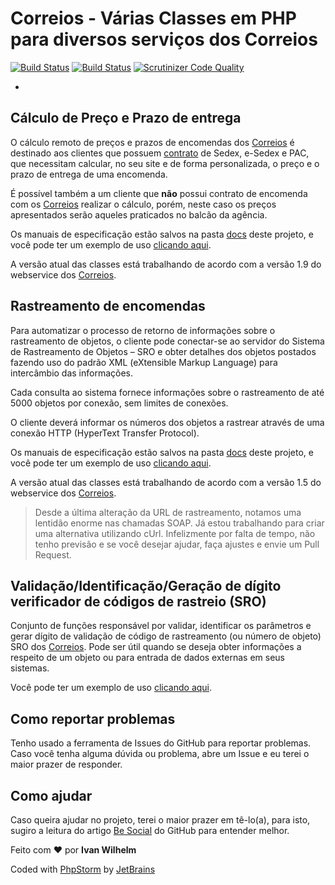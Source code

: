 # Correios - Várias Classes em PHP para diversos serviços dos Correios

[![Build Status](https://travis-ci.org/ivanwhm/correios.svg)](https://travis-ci.org/ivanwhm/correios)
[![Build Status](https://scrutinizer-ci.com/g/ivanwhm/correios/badges/build.png?b=master)](https://scrutinizer-ci.com/g/ivanwhm/correios/build-status/master)
[![Scrutinizer Code Quality](https://scrutinizer-ci.com/g/ivanwhm/correios/badges/quality-score.png?b=master)](https://scrutinizer-ci.com/g/ivanwhm/correios/?branch=master)

-

## Cálculo de Preço e Prazo de entrega

O cálculo remoto de preços e prazos de encomendas dos [Correios](http://www.correios.com.br) é destinado aos clientes que possuem [contrato](http://www.correios.com.br/para-sua-empresa/servicos-para-o-seu-contrato) de Sedex, e-Sedex e PAC, que necessitam calcular, no seu site e de forma personalizada, o preço e o prazo de entrega de uma encomenda.

É possível também a um cliente que **não** possui contrato de encomenda com os [Correios](http://www.correios.com.br) realizar o cálculo, porém, neste caso os preços apresentados serão aqueles praticados no balcão da agência.

Os manuais de especificação estão salvos na pasta [docs](/docs/preco_prazo) deste projeto, e você pode ter um exemplo de uso [clicando aqui](/examples/calculo_preco_prazo.php).

A versão atual das classes está trabalhando de acordo com a versão 1.9 do webservice dos [Correios](http://www.correios.com.br).


## Rastreamento de encomendas

Para automatizar o processo de retorno de informações sobre o rastreamento de objetos, o cliente pode conectar-se ao servidor do Sistema de Rastreamento de Objetos – SRO e obter detalhes dos objetos postados fazendo uso do padrão XML (eXtensible Markup Language) para intercâmbio das informações.

Cada consulta ao sistema fornece informações sobre o rastreamento de até 5000 objetos por conexão, sem limites de conexões.

O cliente deverá informar os números dos objetos a rastrear através de uma conexão HTTP (HyperText Transfer Protocol).

Os manuais de especificação estão salvos na pasta [docs](/docs/rastreamento) deste projeto, e você pode ter um exemplo de uso [clicando aqui](/examples/rastreamento_objeto.php).

A versão atual das classes está trabalhando de acordo com a versão 1.5 do webservice dos [Correios](http://www.correios.com.br).

> Desde a última alteração da URL de rastreamento, notamos uma lentidão enorme nas chamadas SOAP. Já estou trabalhando para criar uma alternativa utilizando cUrl. Infelizmente por falta de tempo, não tenho previsão e se você desejar ajudar, faça ajustes e envie um Pull Request.


## Validação/Identificação/Geração de dígito verificador de códigos de rastreio (SRO)

Conjunto de funções responsável por validar, identificar os parâmetros e gerar dígito de validação
de código de rastreamento (ou número de objeto) SRO dos [Correios](http://www.correios.com.br). Pode ser útil quando se deseja obter informações a respeito de um objeto ou para entrada de dados externas em seus sistemas.

Você pode ter um exemplo de uso [clicando aqui](/examples/sro_information.php).

## Como reportar problemas

Tenho usado a ferramenta de Issues do GitHub para reportar problemas. Caso você tenha alguma dúvida ou problema, abre um Issue e eu terei o maior prazer de responder.

## Como ajudar

Caso queira ajudar no projeto, terei o maior prazer em tê-lo(a), para isto, sugiro a leitura do artigo [Be Social](https://help.github.com/articles/be-social/) do GitHub para entender melhor.


Feito com &hearts; por **Ivan Wilhelm**

Coded with [PhpStorm](https://www.jetbrains.com/phpstorm/) by [JetBrains](https://www.jetbrains.com/)